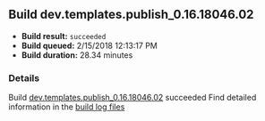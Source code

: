 ## Build dev.templates.publish_0.16.18046.02
- **Build result:** `succeeded`
- **Build queued:** 2/15/2018 12:13:17 PM
- **Build duration:** 28.34 minutes
### Details
Build [dev.templates.publish_0.16.18046.02](https://winappstudio.visualstudio.com/web/build.aspx?pcguid=a4ef43be-68ce-4195-a619-079b4d9834c2&builduri=vstfs%3a%2f%2f%2fBuild%2fBuild%2f24995) succeeded
Find detailed information in the [build log files](https://uwpctdiags.blob.core.windows.net/buildlogs/dev.templates.publish_0.16.18046.02_logs.zip)
